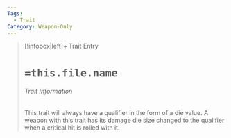```yaml
---
Tags:
  - Trait
Category: Weapon-Only
---
```

> [!infobox|left]+ Trait Entry
> # `=this.file.name`
> ###### Trait Information
> This trait will always have a qualifier in the form of a die value. A weapon with this trait has its damage die size changed to the qualifier when a critical hit is rolled with it. 